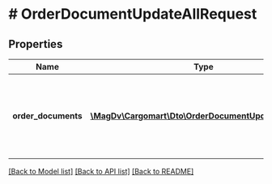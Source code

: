 # # OrderDocumentUpdateAllRequest

## Properties

Name | Type | Description | Notes
------------ | ------------- | ------------- | -------------
**order_documents** | [**\MagDv\Cargomart\Dto\OrderDocumentUpdateRequest[]**](OrderDocumentUpdateRequest.md) | Документы заказа на валидацию с последующем сохранением и отправкой на модерацию | [optional]

[[Back to Model list]](../../README.md#models) [[Back to API list]](../../README.md#endpoints) [[Back to README]](../../README.md)
